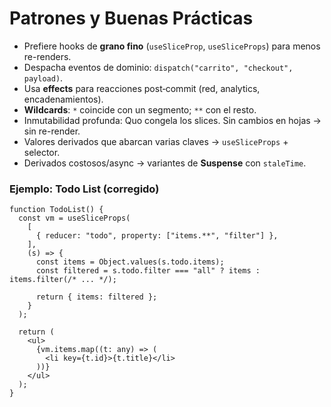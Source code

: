 # Patrones y Buenas Prácticas

- Prefiere hooks de **grano fino** (`useSliceProp`, `useSliceProps`) para menos re-renders.
- Despacha eventos de dominio: `dispatch("carrito", "checkout", payload)`.
- Usa **effects** para reacciones post‑commit (red, analytics, encadenamientos).
- **Wildcards**: `*` coincide con un segmento; `**` con el resto.
- Inmutabilidad profunda: Quo congela los slices. Sin cambios en hojas → sin re-render.
- Valores derivados que abarcan varias claves → `useSliceProps` + selector.
- Derivados costosos/async → variantes de **Suspense** con `staleTime`.

### Ejemplo: Todo List (corregido)
```tsx
function TodoList() {
  const vm = useSliceProps(
    [
      { reducer: "todo", property: ["items.**", "filter"] },
    ],
    (s) => {
      const items = Object.values(s.todo.items);
      const filtered = s.todo.filter === "all" ? items : items.filter(/* ... */);
      
      return { items: filtered };
    }
  );

  return (
    <ul>
      {vm.items.map((t: any) => (
        <li key={t.id}>{t.title}</li>
      ))}
    </ul>
  );
}
```
